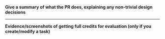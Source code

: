 **Give a summary of what the PR does, explaining any non-trivial design decisions**



---
**Evidence/screenshots of getting full credits for evaluation (only if you create/modify a task)**
